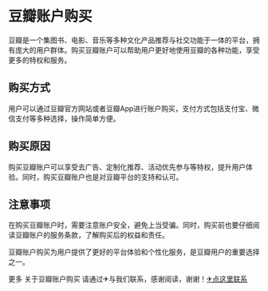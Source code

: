 # 豆瓣账户购买

豆瓣是一个集图书、电影、音乐等多种文化产品推荐与社交功能于一体的平台，拥有庞大的用户群体。购买豆瓣账户可以帮助用户更好地使用豆瓣的各种功能，享受更多的特权和服务。

## 购买方式
用户可以通过豆瓣官方网站或者豆瓣App进行账户购买，支付方式包括支付宝、微信支付等多种选择，操作简单方便。

## 购买原因
购买豆瓣账户可以享受去广告、定制化推荐、活动优先参与等特权，提升用户体验。同时，购买豆瓣账户也是对豆瓣平台的支持和认可。

## 注意事项
在购买豆瓣账户时，需要注意账户安全，避免上当受骗。同时，购买前也要仔细阅读豆瓣账户的服务条款，了解购买后的权益和责任。

豆瓣账户购买为用户提供了更好的平台体验和个性化服务，是豆瓣用户的重要选择之一。

更多 关于豆瓣账户购买 请通过✈与我们联系，感谢阅读，谢谢！[✈点这里联系](https://abc.k02.cc)